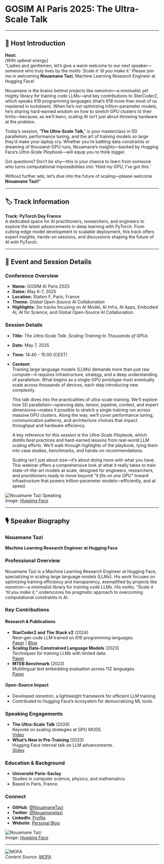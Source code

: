
# GOSIM AI Paris 2025: The Ultra-Scale Talk

---

## 🎤 Host Introduction  
**Host:**  
*[With upbeat energy]*  
"Ladies and gentlemen, let’s give a warm welcome to our next speaker—someone who truly lives by the motto *‘Scale it ’til you make it.’* Please join me in welcoming **Nouamane Tazi**, Machine Learning Research Engineer at Hugging Face!  

Nouamane is the brains behind projects like *nanotron*—a minimalist yet mighty library for training code LLMs—and key contributions to *StarCoder2*, which speaks 619 programming languages (that’s 618 more than most of us mastered in lockdown). When he’s not optimizing trillion-parameter models, he’s sharing hard-earned wisdom on how to stretch GPU clusters to their limits—because, as we’ll learn, scaling AI isn’t just about throwing hardware at the problem.  

Today’s session, **‘The Ultra-Scale Talk,’** is your masterclass in 5D parallelism, performance tuning, and the art of training models so large they’d make your laptop cry. Whether you’re battling data constraints or dreaming of thousand-GPU runs, Nouamane’s insights—backed by Hugging Face’s *Ultra-Scale Playbook*—will equip you to think bigger.  

Got questions? Don’t be shy—this is your chance to learn from someone who turns computational impossibilities into *‘Hold my GPU, I’ve got this.’*  

Without further ado, let’s dive into the future of scaling—please welcome **Nouamane Tazi!**"  

---

## 🏷️ Track Information  
**Track:** **PyTorch Day France**  
A dedicated space for AI practitioners, researchers, and engineers to explore the latest advancements in deep learning with PyTorch. From cutting-edge model development to scalable deployment, this track offers expert insights, hands-on sessions, and discussions shaping the future of AI with PyTorch.  

---

## 📅 Event and Session Details  
### **Conference Overview**  
- **Name:** GOSIM AI Paris 2025  
- **Dates:** May 6-7, 2025  
- **Location:** Station F, Paris, France  
- **Theme:** *Global Open-Source AI Collaboration*  
- **Highlights:** Six tracks focusing on AI Model, AI Infra, AI Apps, Embodied AI, AI for Science, and Global Open-Source AI Collaboration.  

### **Session Details**  
- **Title:** *The Ultra-Scale Talk: Scaling Training to Thousands of GPUs*  
- **Date:** May 7, 2025  
- **Time:** 14:40 - 15:00 (CEST)  
- **Content:**  
  Training large language models (LLMs) demands more than just raw compute—it requires infrastructure, strategy, and a deep understanding of parallelism. What begins as a single-GPU prototype must eventually scale across thousands of devices, each step introducing new complexity.  

  This talk dives into the practicalities of ultra-scale training. We'll explore how 5D parallelism—spanning data, tensor, pipeline, context, and expert dimensions—makes it possible to stretch a single training run across massive GPU clusters. Along the way, we’ll cover performance tuning, communication patterns, and architecture choices that impact throughput and hardware efficiency.  

  A key reference for this session is the *Ultra-Scale Playbook*, which distills best practices and hard-earned lessons from real-world LLM scaling efforts. We’ll walk through highlights of the playbook, tying them into case studies, benchmarks, and hands-on recommendations.  

  Scaling isn’t just about size—it’s about doing more with what you have. This webinar offers a comprehensive look at what it really takes to train state-of-the-art models at scale, designed for engineers, researchers, and practitioners ready to move beyond *“it fits on one GPU”* toward infrastructure that powers trillion-parameter models—efficiently, and at speed.  

![Nouamane Tazi Speaking](https://huggingface.co/nouamane-tazi.jpeg)  
*Image: [Hugging Face](https://huggingface.co/nouamanetazi)*  

---

## 🎙️ Speaker Biography  
### **Nouamane Tazi**  
**Machine Learning Research Engineer at Hugging Face**  

### **Professional Overview**  
Nouamane Tazi is a Machine Learning Research Engineer at Hugging Face, specializing in scaling large language models (LLMs). His work focuses on optimizing training efficiency and transparency, exemplified by projects like *nanotron*—a minimalist library for training code LLMs. His motto, *“Scale it ’til you make it,”* underscores his pragmatic approach to overcoming computational constraints in AI.  

### **Key Contributions**  
#### **Research & Publications**  
- **StarCoder2 and The Stack v2** (2024)  
  Next-gen code LLM trained on 619 programming languages.  
  [Paper](https://huggingface.co/papers/2402.19173) | [Blog](https://huggingface.co/blog/starcoder2)  
- **Scaling Data-Constrained Language Models** (2023)  
  Techniques for training LLMs with limited data.  
  [Paper](https://huggingface.co/papers/2305.16264)  
- **MTEB Benchmark** (2023)  
  Multilingual text embedding evaluation across 112 languages.  
  [Paper](https://huggingface.co/papers/mteb)  

#### **Open-Source Impact**  
- Developed *nanotron*, a lightweight framework for efficient LLM training.  
- Contributed to Hugging Face’s ecosystem for democratizing ML tools.  

### **Speaking Engagements**  
- **The Ultra-Scale Talk** (2024)  
  Keynote on scaling strategies at GPU MODE.  
  [Video](https://twitter.com/Nouamanetazi/status/1896594434185412979)  
- **What’s New in Pre-Training** (2023)  
  Hugging Face internal talk on LLM advancements.  
  [Slides](https://twitter.com/Nouamanetazi/status/1897719478127149412)  

### **Education & Background**  
- **Université Paris-Saclay**  
  Studies in computer science, physics, and mathematics.  
- Based in Paris, France.  

### **Connect**  
- **GitHub**: [@NouamaneTazi](https://github.com/NouamaneTazi)  
- **Twitter**: [@Nouamanetazi](https://twitter.com/Nouamanetazi)  
- **LinkedIn**: [Profile](https://www.linkedin.com/in/nouamanetazi/)  
- **Website**: [Personal Blog](https://nouamanetazi.github.io)  

![Nouamane Tazi](https://huggingface.co/nouamane-tazi.jpeg)  
*Image: [Hugging Face](https://huggingface.co/nouamanetazi)*  

---

![MOFA](mofa.png)  
*Content Source: [MOFA](https://github.com/moxin-org/mofa)*  
